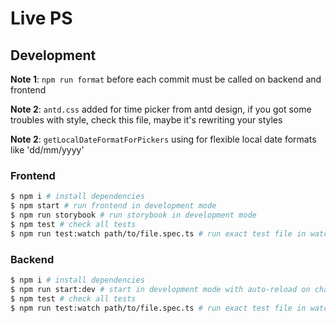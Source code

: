 # Live PS

## Development

**Note 1**: `npm run format` before each commit must be called on backend and frontend  

**Note 2**: `antd.css` added for time picker from antd design, if you got some troubles with style, check this file, maybe it's rewriting your styles

**Note 2**: `getLocalDateFormatForPickers` using for flexible local date formats like 'dd/mm/yyyy'

### Frontend

```bash
$ npm i # install dependencies
$ npm start # run frontend in development mode
$ npm run storybook # run storybook in development mode
$ npm test # check all tests
$ npm run test:watch path/to/file.spec.ts # run exact test file in watch mode
```

### Backend

```bash
$ npm i # install dependencies
$ npm run start:dev # start in development mode with auto-reload on change
$ npm test # check all tests
$ npm run test:watch path/to/file.spec.ts # run exact test file in watch mode
